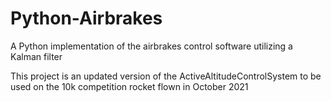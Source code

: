 # Python-Airbrakes
A Python implementation of the airbrakes control software utilizing a Kalman filter

This project is an updated version of the ActiveAltitudeControlSystem to be used on the 10k competition rocket flown in October 2021

